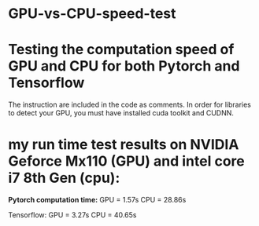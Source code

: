 # GPU-vs-CPU-speed-test

# Testing the computation speed of GPU and CPU for both Pytorch and Tensorflow

The instruction are included in the code as comments.
In order for libraries to detect your GPU, you must have installed cuda toolkit and CUDNN.

# my run time test results on NVIDIA Geforce Mx110 (GPU) and intel core i7  8th Gen (cpu):
**Pytorch computation time:** 
GPU = 1.57s 
CPU = 28.86s

Tensorflow: 
GPU = 3.27s
CPU = 40.65s
